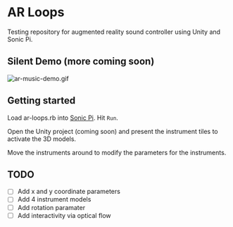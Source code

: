 # AR Loops

Testing repository for augmented reality sound controller using Unity and Sonic Pi.

## Silent Demo (more coming soon)

![ar-music-demo.gif](ar-music-demo.gif)
## Getting started

Load ar-loops.rb into [Sonic Pi](http://sonic-pi.net/). Hit `Run`.

Open the Unity project (coming soon) and present the instrument tiles to activate the 3D models.

Move the instruments around to modify the parameters for the instruments.

## TODO

 - [ ] Add x and y coordinate parameters
 - [ ] Add 4 instrument models
 - [ ] Add rotation paramater
 - [ ] Add interactivity via optical flow
